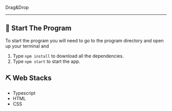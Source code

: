 Drag&Drop

---

## 🚀 Start The Program <a name = "deployment"></a>

To start the program you will need to go to the program directory and open up your terminal and

1. Type `npm install` to download all the dependencies.
2. Type `npm start` to start the app.

## ⛏️ Web Stacks <a name = "built_using"></a>

- Typescript
- HTML
- CSS